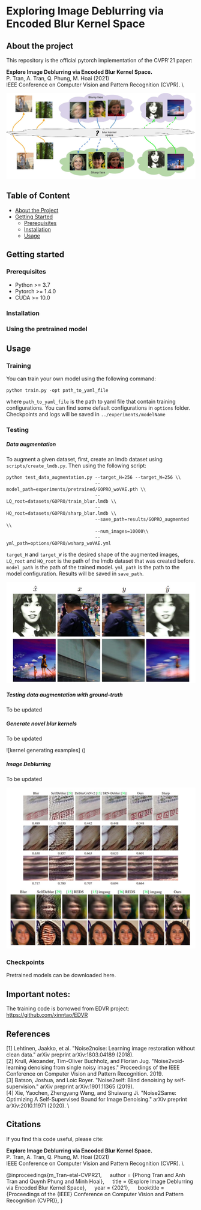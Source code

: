 # Exploring Image Deblurring via Encoded Blur Kernel Space

## About the project

This repository is the official pytorch implementation of the CVPR'21 paper: 

**Explore Image Deblurring via Encoded Blur Kernel Space.** \
P. Tran, A. Tran, Q. Phung, M. Hoai (2021) \
IEEE Conference on Computer Vision and Pattern Recognition (CVPR). \

![Blur kernel space](imgs/teaser.jpg)

## Table of Content 

* [About the Project](#about-the-project)
* [Getting Started](#getting-started)
  * [Prerequisites](#prerequisites)
  * [Installation](#installation)
  * [Usage](#Using-the-pretrained-model)

## Getting started

### Prerequisites

* Python >= 3.7
* Pytorch >= 1.4.0
* CUDA >= 10.0

### Installation

### Using the pretrained model




## Usage
### Training
You can train your own model using the following command:
```
python train.py -opt path_to_yaml_file
```
where `path_to_yaml_file` is the path to yaml file that contain training configurations. You can find some default configurations in `options` folder. Checkpoints and logs will be saved in `../experiments/modelName`

### Testing
##### Data augmentation
To augment a given dataset, first, create an lmdb dataset using `scripts/create_lmdb.py`. Then using the following script:
```
python test_data_augmentation.py --target_H=256 --target_W=256 \\
                                 --model_path=experiments/pretrained/GOPRO_woVAE.pth \\
                                 --LQ_root=datasets/GOPRO/train_blur.lmdb \\
                                 --HQ_root=datasets/GOPRO/sharp_blur.lmdb \\
                                 --save_path=results/GOPRO_augmented \\
                                 --num_images=10000\\
                                 --yml_path=options/GOPRO/wsharp_woVAE.yml
```
`target_H` and `target_W` is the desired shape of the augmented images, `LQ_root` and `HQ_root` is the path of the lmdb dataset that was created before. `model_path` is the path of the trained model. `yml_path` is the path to the model configuration. Results will be saved in `save_path`.

![Data augmentation examples](imgs/augmentation.jpg)

##### Testing data augmentation with ground-truth
To be updated

##### Generate novel blur kernels
To be updated

![kernel generating examples]
()

##### Image Deblurring
To be updated

![Image deblurring examples](imgs/deblurring.jpg)

### Checkpoints
Pretrained models can be downloaded here.

## Important notes:
The training code is borrowed from EDVR project: https://github.com/xinntao/EDVR

## References
[1] Lehtinen, Jaakko, et al. "Noise2noise: Learning image restoration without clean data." arXiv preprint arXiv:1803.04189 (2018). \
[2] Krull, Alexander, Tim-Oliver Buchholz, and Florian Jug. "Noise2void-learning denoising from single noisy images." Proceedings of the IEEE Conference on Computer Vision and Pattern Recognition. 2019. \
[3] Batson, Joshua, and Loic Royer. "Noise2self: Blind denoising by self-supervision." arXiv preprint arXiv:1901.11365 (2019). \
[4] Xie, Yaochen, Zhengyang Wang, and Shuiwang Ji. "Noise2Same: Optimizing A Self-Supervised Bound for Image Denoising." arXiv preprint arXiv:2010.11971 (2020). \

## Citations

If you find this code useful, please cite: 

**Explore Image Deblurring via Encoded Blur Kernel Space.** \
P. Tran, A. Tran, Q. Phung, M. Hoai (2021) \
IEEE Conference on Computer Vision and Pattern Recognition (CVPR). \

@inproceedings{m_Tran-etal-CVPR21,
  author = {Phong Tran and Anh Tran and Quynh Phung and Minh Hoai},
  title = {Explore Image Deblurring via Encoded Blur Kernel Space},
  year = {2021},
  booktitle = {Proceedings of the {IEEE} Conference on Computer Vision and Pattern Recognition (CVPR)},
}






